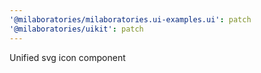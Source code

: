 ```yaml
---
'@milaboratories/milaboratories.ui-examples.ui': patch
'@milaboratories/uikit': patch
---
```


Unified svg icon component
